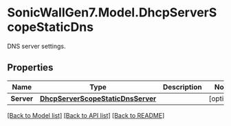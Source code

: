 # SonicWallGen7.Model.DhcpServerScopeStaticDns
DNS server settings.

## Properties

Name | Type | Description | Notes
------------ | ------------- | ------------- | -------------
**Server** | [**DhcpServerScopeStaticDnsServer**](DhcpServerScopeStaticDnsServer.md) |  | [optional] 

[[Back to Model list]](../README.md#documentation-for-models) [[Back to API list]](../README.md#documentation-for-api-endpoints) [[Back to README]](../README.md)

